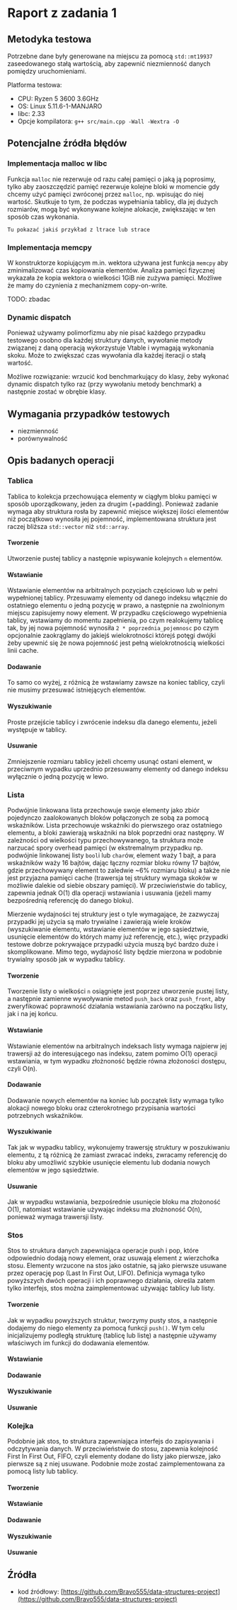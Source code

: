 # Raport z zadania 1

## Metodyka testowa

Potrzebne dane były generowane na miejscu za pomocą `std::mt19937` zaseedowanego stałą wartością, aby zapewnić
niezmienność danych pomiędzy uruchomieniami.

Platforma testowa:

-   CPU: Ryzen 5 3600 3.6GHz
-   OS: Linux 5.11.6-1-MANJARO
-   libc: 2.33
-   Opcje kompilatora: `g++ src/main.cpp -Wall -Wextra -O`

## Potencjalne źródła błędów

### Implementacja malloc w libc

Funkcja `malloc` nie rezerwuje od razu całej pamięci o jaką ją poprosimy, tylko aby zaoszczędzić pamięć rezerwuje
kolejne bloki w momencie gdy chcemy użyć pamięci zwróconej przez `malloc`, np. wpisując do niej wartość. Skutkuje to
tym, że podczas wypełniania tablicy, dla jej dużych rozmiarów, mogą być wykonywane kolejne alokacje, zwiększając w ten
sposób czas wykonania.

```
Tu pokazać jakiś przykład z ltrace lub strace
```

### Implementacja memcpy

W konstruktorze kopiującym m.in. wektora używana jest funkcja `memcpy` aby zminimalizować czas kopiowania elementów.
Analiza pamięci fizycznej wykazała że kopia wektora o wielkości 1GiB nie zużywa pamięci. Możliwe że mamy do czynienia z
mechanizmem copy-on-write.

TODO: zbadac

### Dynamic dispatch

Ponieważ używamy polimorfizmu aby nie pisać każdego przypadku testowego osobno dla każdej struktury danych, wywołanie
metody związanej z daną operacją wykorzystuje Vtable i wymagają wykonania skoku. Może to zwiększać czas wywołania dla
każdej iteracji o stałą wartość.

Możliwe rozwiązanie: wrzucić kod benchmarkujący do klasy, żeby wykonać dynamic dispatch tylko raz (przy wywołaniu metody
benchmark) a następnie zostać w obrębie klasy.

## Wymagania przypadków testowych

-   niezmienność
-   porównywalność

## Opis badanych operacji

### Tablica

Tablica to kolekcja przechowująca elementy w ciągłym bloku pamięci w sposób uporządkowany, jeden za drugim (+padding).
Ponieważ zadanie wymaga aby struktura rosła by zapewnić miejsce większej ilości elementów niż początkowo wynosiła jej
pojemność, implementowana struktura jest raczej bliższa `std::vector` niż `std::array`.

#### Tworzenie

Utworzenie pustej tablicy a następnie wpisywanie kolejnych `n` elementów.

#### Wstawianie

Wstawianie elementów na arbitralnych pozycjach częściowo lub w pełni wypełnionej tablicy. Przesuwamy elementy od danego
indeksu włącznie do ostatniego elementu o jedną pozycję w prawo, a następnie na zwolnionym miejscu zapisujemy nowy
element. W przypadku częściowego wypełnienia tablicy, wstawiamy do momentu zapełnienia, po czym realokujemy tablicę tak,
by jej nowa pojemność wynosiła `2 * poprzednia_pojemnosc` po czym opcjonalnie zaokrąglamy do jakiejś wielokrotności
którejś potęgi dwójki żeby upewnić się że nowa pojemność jest pełną wielokrotnością wielkości linii cache.

#### Dodawanie

To samo co wyżej, z różnicą że wstawiamy zawsze na koniec tablicy, czyli nie musimy przesuwać istniejących elementów.

#### Wyszukiwanie

Proste przejście tablicy i zwrócenie indeksu dla danego elementu, jeżeli występuje w tablicy.

#### Usuwanie

Zmniejszenie rozmiaru tablicy jeżeli chcemy usunąć ostani element, w przeciwnym wypadku uprzednio przesuwamy elementy od
danego indeksu wyłącznie o jedną pozycję w lewo.

### Lista

Podwójnie linkowana lista przechowuje swoje elementy jako zbiór pojedynczo zaalokowanych bloków połączonych ze sobą za
pomocą wskaźników. Lista przechowuje wskaźniki do pierwszego oraz ostatniego elementu, a bloki zawierają wskaźniki na
blok poprzedni oraz następny. W zależności od wielkości typu przechowywanego, ta struktura może narzucać spory overhead
pamięci (w ekstremalnym przypadku np. podwójnie linkowanej listy `bool`i lub `char`ów, element waży 1 bajt, a para
wskaźników waży 16 bajtów, dając łączny rozmiar bloku równy 17 bajtów, gdzie przechowywany element to zaledwie ~6%
rozmiaru bloku) a także nie jest przyjazna pamięci cache (trawersja tej struktury wymaga skoków w możliwie dalekie od
siebie obszary pamięci). W przeciwieństwie do tablicy, zapewnia jednak O(1) dla operacji wstawiania i usuwania (jeżeli
mamy bezpośrednią referencję do danego bloku).

Mierzenie wydajności tej struktury jest o tyle wymagające, że zazwyczaj przypadki jej użycia są mało trywialne i
zawierają wiele kroków (wyszukiwanie elementu, wstawianie elementów w jego sąsiedztwie, usunięcie elementów do których
mamy już referencję, etc.), więc przypadki testowe dobrze pokrywające przypadki użycia muszą być bardzo duże i
skomplikowane. Mimo tego, wydajność listy będzie mierzona w podobnie trywialny sposób jak w wypadku tablicy.

#### Tworzenie

Tworzenie listy o wielkości `n` osiągnięte jest poprzez utworzenie pustej listy, a następnie zamienne wywoływanie metod
`push_back` oraz `push_front`, aby zweryfikować poprawność działania wstawiania zarówno na początku listy, jak i na jej
końcu.

#### Wstawianie

Wstawianie elementów na arbitralnych indeksach listy wymaga najpierw jej trawersji aż do interesującego nas indeksu,
zatem pomimo O(1) operacji wstawiania, w tym wypadku złożnoność będzie równa złożoności dostępu, czyli O(n).

#### Dodawanie

Dodawanie nowych elementów na koniec lub początek listy wymaga tylko alokacji nowego bloku oraz czterokrotnego
przypisania wartości potrzebnych wskaźników.

#### Wyszukiwanie

Tak jak w wypadku tablicy, wykonujemy trawersję struktury w poszukiwaniu elementu, z tą różnicą że zamiast zwracać
indeks, zwracamy referencję do bloku aby umożliwić szybkie usunięcie elementu lub dodania nowych elementów w jego
sąsiedztwie.

#### Usuwanie

Jak w wypadku wstawiania, bezpośrednie usunięcie bloku ma złożoność O(1), natomiast wstawianie używając indeksu ma
złożnoność O(n), ponieważ wymaga trawersji listy.

### Stos

Stos to struktura danych zapewniająca operacje push i pop, które odpowiednio dodają nowy element, oraz usuwają element z
wierzchołka stosu. Elementy wrzucone na stos jako ostatnie, są jako pierwsze usuwane przez operację pop (Last In First
Out, LIFO). Definicja wymaga tylko powyższych dwóch operacji i ich poprawnego działania, określa zatem tylko interfejs,
stos można zaimplementować używając tablicy lub listy.

#### Tworzenie

Jak w wypadku powyższych struktur, tworzymy pusty stos, a następnie dodajemy do niego elementy za pomocą funkcji
`push()`. W tym celu inicjalizujemy podległą strukturę (tablicę lub listę) a następnie używamy właściwych im funkcji do
dodawania elementów.

#### Wstawianie

#### Dodawanie

#### Wyszukiwanie

#### Usuwanie

### Kolejka

Podobnie jak stos, to struktura zapewniająca interfejs do zapisywania i odczytywania danych. W przeciwieństwie do stosu,
zapewnia kolejność First In First Out, FIFO, czyli elementy dodane do listy jako pierwsze, jako pierwsze są z niej
usuwane. Podobnie może zostać zaimplementowana za pomocą listy lub tablicy.

#### Tworzenie

#### Wstawianie

#### Dodawanie

#### Wyszukiwanie

#### Usuwanie

## Źródła

-   kod źródłowy:
    [https://github.com/Bravo555/data-structures-project](https://github.com/Bravo555/data-structures-project)
